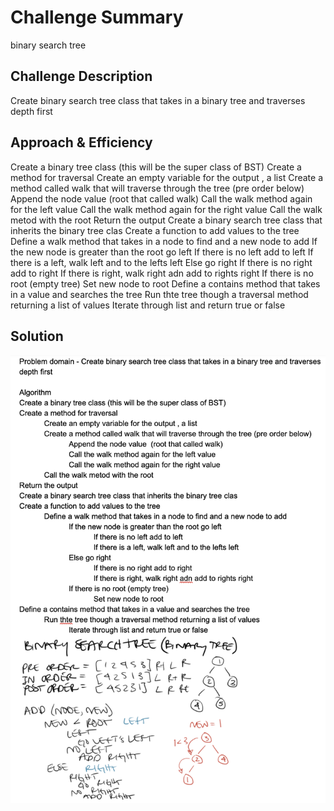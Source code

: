 # Challenge Summary
binary search tree

## Challenge Description
Create binary search tree class that takes in a binary tree and traverses depth first

## Approach & Efficiency
Create a binary tree class (this will be the super class of BST)
Create a method for traversal
	Create an empty variable for the output , a list
	Create a method called walk that will traverse through the tree (pre order below)
		Append the node value  (root that called walk)
		Call the walk method again for the left value
		Call the walk method again for the right value
	Call the walk metod with the root
Return the output
Create a binary search tree class that inherits the binary tree clas
Create a function to add values to the tree
	Define a walk method that takes in a node to find and a new node to add
		If the new node is greater than the root go left
			If there is no left add to left
			If there is a left, walk left and to the lefts left
		Else go right
			If there is no right add to right
			If there is right, walk right adn add to rights right
		If there is no root (empty tree)
			Set new node to root
Define a contains method that takes in a value and searches the tree
	Run thte tree though a traversal method returning a list of values
		Iterate through list and return true or false

## Solution
![ binary search tree whiteboard image](/assets/tree.png)
